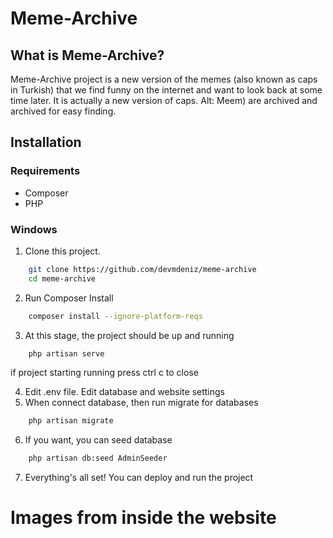 
# Meme-Archive
## What is Meme-Archive?
Meme-Archive project is a new version of the memes (also known as caps in Turkish) that we find funny on the internet and want to look back at some time later. It is actually a new version of caps. Alt: Meem) are archived and archived for easy finding.
## Installation
### Requirements
* Composer
* PHP

### Windows

1. Clone this project.
```bash
    git clone https://github.com/devmdeniz/meme-archive
    cd meme-archive
```

2. Run Composer Install
```bash
    composer install --ignore-platform-reqs
```

3. At this stage, the project should be up and running
```bash
    php artisan serve
```
if project starting running press ctrl c to close

4. Edit .env file. Edit database and website settings
5. When connect database, then run migrate for databases
```bash
    php artisan migrate
```
6. If you want, you can seed database
```bash
    php artisan db:seed AdminSeeder
```

7. Everything's all set! You can deploy and run the project


# Images from inside the website
